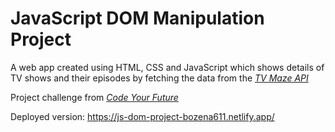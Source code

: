 # JavaScript DOM Manipulation Project

A web app created using HTML, CSS and JavaScript which shows details of TV shows and their episodes by fetching the data from the [*TV Maze API*](https://www.tvmaze.com/api)


Project challenge from [*Code Your Future*](https://syllabus.codeyourfuture.io/js-core-3/tv-show-dom-project/readme)

Deployed version: https://js-dom-project-bozena611.netlify.app/